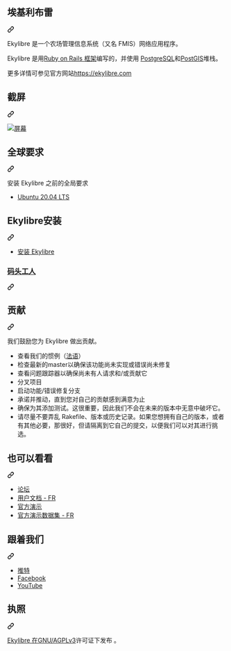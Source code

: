 <div class="Box-sc-g0xbh4-0 bJMeLZ js-snippet-clipboard-copy-unpositioned" data-hpc="true"><article class="markdown-body entry-content container-lg" itemprop="text"><div class="markdown-heading" dir="auto"><h1 tabindex="-1" class="heading-element" dir="auto"><font style="vertical-align: inherit;"><font style="vertical-align: inherit;">埃基利布雷</font></font></h1><a id="user-content-ekylibre" class="anchor" aria-label="永久链接：Ekylibre" href="#ekylibre"><svg class="octicon octicon-link" viewBox="0 0 16 16" version="1.1" width="16" height="16" aria-hidden="true"><path d="m7.775 3.275 1.25-1.25a3.5 3.5 0 1 1 4.95 4.95l-2.5 2.5a3.5 3.5 0 0 1-4.95 0 .751.751 0 0 1 .018-1.042.751.751 0 0 1 1.042-.018 1.998 1.998 0 0 0 2.83 0l2.5-2.5a2.002 2.002 0 0 0-2.83-2.83l-1.25 1.25a.751.751 0 0 1-1.042-.018.751.751 0 0 1-.018-1.042Zm-4.69 9.64a1.998 1.998 0 0 0 2.83 0l1.25-1.25a.751.751 0 0 1 1.042.018.751.751 0 0 1 .018 1.042l-1.25 1.25a3.5 3.5 0 1 1-4.95-4.95l2.5-2.5a3.5 3.5 0 0 1 4.95 0 .751.751 0 0 1-.018 1.042.751.751 0 0 1-1.042.018 1.998 1.998 0 0 0-2.83 0l-2.5 2.5a1.998 1.998 0 0 0 0 2.83Z"></path></svg></a></div>
<p dir="auto"><font style="vertical-align: inherit;"><font style="vertical-align: inherit;">Ekylibre 是一个农场管理信息系统（又名 FMIS）网络应用程序。</font></font></p>
<p dir="auto"><font style="vertical-align: inherit;"><font style="vertical-align: inherit;">Ekylibre 是用</font></font><a href="https://rubyonrails.org/" rel="nofollow"><font style="vertical-align: inherit;"><font style="vertical-align: inherit;">Ruby on Rails 框架</font></font></a><font style="vertical-align: inherit;"><font style="vertical-align: inherit;">编写的，并使用
</font></font><a href="https://www.postgresql.org/" rel="nofollow"><font style="vertical-align: inherit;"><font style="vertical-align: inherit;">PostgreSQL</font></font></a><font style="vertical-align: inherit;"><font style="vertical-align: inherit;">和</font></font><a href="https://postgis.net/" rel="nofollow"><font style="vertical-align: inherit;"><font style="vertical-align: inherit;">PostGIS</font></font></a><font style="vertical-align: inherit;"><font style="vertical-align: inherit;">堆栈。</font></font></p>
<p dir="auto"><font style="vertical-align: inherit;"><font style="vertical-align: inherit;">更多详情可参见官方网站</font></font><a href="https://ekylibre.com" rel="nofollow"><font style="vertical-align: inherit;"><font style="vertical-align: inherit;">https://ekylibre.com</font></font></a></p>
<div class="markdown-heading" dir="auto"><h2 tabindex="-1" class="heading-element" dir="auto"><font style="vertical-align: inherit;"><font style="vertical-align: inherit;">截屏</font></font></h2><a id="user-content-screenshot" class="anchor" aria-label="永久链接：屏幕截图" href="#screenshot"><svg class="octicon octicon-link" viewBox="0 0 16 16" version="1.1" width="16" height="16" aria-hidden="true"><path d="m7.775 3.275 1.25-1.25a3.5 3.5 0 1 1 4.95 4.95l-2.5 2.5a3.5 3.5 0 0 1-4.95 0 .751.751 0 0 1 .018-1.042.751.751 0 0 1 1.042-.018 1.998 1.998 0 0 0 2.83 0l2.5-2.5a2.002 2.002 0 0 0-2.83-2.83l-1.25 1.25a.751.751 0 0 1-1.042-.018.751.751 0 0 1-.018-1.042Zm-4.69 9.64a1.998 1.998 0 0 0 2.83 0l1.25-1.25a.751.751 0 0 1 1.042.018.751.751 0 0 1 .018 1.042l-1.25 1.25a3.5 3.5 0 1 1-4.95-4.95l2.5-2.5a3.5 3.5 0 0 1 4.95 0 .751.751 0 0 1-.018 1.042.751.751 0 0 1-1.042.018 1.998 1.998 0 0 0-2.83 0l-2.5 2.5a1.998 1.998 0 0 0 0 2.83Z"></path></svg></a></div>
<p dir="auto"><a href="https://raw.github.com/ekylibre/ekylibre/master/doc/screenshots/screens.png"><img src="https://camo.githubusercontent.com/3adf5d0ed5fe1c0b2d5fc3fffb83c3d0f7958115fd875754119d8ebc02aa3d69/68747470733a2f2f7261772e6769746875622e636f6d2f656b796c696272652f656b796c696272652f6d61737465722f646f632f73637265656e73686f74732f73637265656e732e6a7067" alt="屏幕" data-canonical-src="https://raw.github.com/ekylibre/ekylibre/master/doc/screenshots/screens.jpg" style="max-width: 100%;"></a></p>
<div class="markdown-heading" dir="auto"><h2 tabindex="-1" class="heading-element" dir="auto"><font style="vertical-align: inherit;"><font style="vertical-align: inherit;">全球要求</font></font></h2><a id="user-content-global-requirement" class="anchor" aria-label="永久链接：全球要求" href="#global-requirement"><svg class="octicon octicon-link" viewBox="0 0 16 16" version="1.1" width="16" height="16" aria-hidden="true"><path d="m7.775 3.275 1.25-1.25a3.5 3.5 0 1 1 4.95 4.95l-2.5 2.5a3.5 3.5 0 0 1-4.95 0 .751.751 0 0 1 .018-1.042.751.751 0 0 1 1.042-.018 1.998 1.998 0 0 0 2.83 0l2.5-2.5a2.002 2.002 0 0 0-2.83-2.83l-1.25 1.25a.751.751 0 0 1-1.042-.018.751.751 0 0 1-.018-1.042Zm-4.69 9.64a1.998 1.998 0 0 0 2.83 0l1.25-1.25a.751.751 0 0 1 1.042.018.751.751 0 0 1 .018 1.042l-1.25 1.25a3.5 3.5 0 1 1-4.95-4.95l2.5-2.5a3.5 3.5 0 0 1 4.95 0 .751.751 0 0 1-.018 1.042.751.751 0 0 1-1.042.018 1.998 1.998 0 0 0-2.83 0l-2.5 2.5a1.998 1.998 0 0 0 0 2.83Z"></path></svg></a></div>
<p dir="auto"><font style="vertical-align: inherit;"><font style="vertical-align: inherit;">安装 Ekylibre 之前的全局要求</font></font></p>
<ul dir="auto">
<li><a href="/ekylibre/ekylibre/blob/main/doc/Installation/Global/Ubuntu%2020.04%20LTS.md"><font style="vertical-align: inherit;"><font style="vertical-align: inherit;">Ubuntu 20.04 LTS</font></font></a></li>
</ul>
<div class="markdown-heading" dir="auto"><h2 tabindex="-1" class="heading-element" dir="auto"><font style="vertical-align: inherit;"><font style="vertical-align: inherit;">Ekylibre安装</font></font></h2><a id="user-content-ekylibre-installation" class="anchor" aria-label="永久链接：Ekylibre 安装" href="#ekylibre-installation"><svg class="octicon octicon-link" viewBox="0 0 16 16" version="1.1" width="16" height="16" aria-hidden="true"><path d="m7.775 3.275 1.25-1.25a3.5 3.5 0 1 1 4.95 4.95l-2.5 2.5a3.5 3.5 0 0 1-4.95 0 .751.751 0 0 1 .018-1.042.751.751 0 0 1 1.042-.018 1.998 1.998 0 0 0 2.83 0l2.5-2.5a2.002 2.002 0 0 0-2.83-2.83l-1.25 1.25a.751.751 0 0 1-1.042-.018.751.751 0 0 1-.018-1.042Zm-4.69 9.64a1.998 1.998 0 0 0 2.83 0l1.25-1.25a.751.751 0 0 1 1.042.018.751.751 0 0 1 .018 1.042l-1.25 1.25a3.5 3.5 0 1 1-4.95-4.95l2.5-2.5a3.5 3.5 0 0 1 4.95 0 .751.751 0 0 1-.018 1.042.751.751 0 0 1-1.042.018 1.998 1.998 0 0 0-2.83 0l-2.5 2.5a1.998 1.998 0 0 0 0 2.83Z"></path></svg></a></div>
<ul dir="auto">
<li><a href="/ekylibre/ekylibre/blob/main/doc/Installation/Eky-Ekylibre.md"><font style="vertical-align: inherit;"><font style="vertical-align: inherit;">安装 Ekylibre</font></font></a></li>
</ul>
<div class="markdown-heading" dir="auto"><h3 tabindex="-1" class="heading-element" dir="auto"><a href="https://github.com/ekylibre/ekylibre/blob/main/docker/README.md"><font style="vertical-align: inherit;"><font style="vertical-align: inherit;">码头工人</font></font></a></h3><a id="user-content-docker" class="anchor" aria-label="永久链接：Docker" href="#docker"><svg class="octicon octicon-link" viewBox="0 0 16 16" version="1.1" width="16" height="16" aria-hidden="true"><path d="m7.775 3.275 1.25-1.25a3.5 3.5 0 1 1 4.95 4.95l-2.5 2.5a3.5 3.5 0 0 1-4.95 0 .751.751 0 0 1 .018-1.042.751.751 0 0 1 1.042-.018 1.998 1.998 0 0 0 2.83 0l2.5-2.5a2.002 2.002 0 0 0-2.83-2.83l-1.25 1.25a.751.751 0 0 1-1.042-.018.751.751 0 0 1-.018-1.042Zm-4.69 9.64a1.998 1.998 0 0 0 2.83 0l1.25-1.25a.751.751 0 0 1 1.042.018.751.751 0 0 1 .018 1.042l-1.25 1.25a3.5 3.5 0 1 1-4.95-4.95l2.5-2.5a3.5 3.5 0 0 1 4.95 0 .751.751 0 0 1-.018 1.042.751.751 0 0 1-1.042.018 1.998 1.998 0 0 0-2.83 0l-2.5 2.5a1.998 1.998 0 0 0 0 2.83Z"></path></svg></a></div>
<div class="markdown-heading" dir="auto"><h2 tabindex="-1" class="heading-element" dir="auto"><font style="vertical-align: inherit;"><font style="vertical-align: inherit;">贡献</font></font></h2><a id="user-content-contributing" class="anchor" aria-label="永久链接：贡献" href="#contributing"><svg class="octicon octicon-link" viewBox="0 0 16 16" version="1.1" width="16" height="16" aria-hidden="true"><path d="m7.775 3.275 1.25-1.25a3.5 3.5 0 1 1 4.95 4.95l-2.5 2.5a3.5 3.5 0 0 1-4.95 0 .751.751 0 0 1 .018-1.042.751.751 0 0 1 1.042-.018 1.998 1.998 0 0 0 2.83 0l2.5-2.5a2.002 2.002 0 0 0-2.83-2.83l-1.25 1.25a.751.751 0 0 1-1.042-.018.751.751 0 0 1-.018-1.042Zm-4.69 9.64a1.998 1.998 0 0 0 2.83 0l1.25-1.25a.751.751 0 0 1 1.042.018.751.751 0 0 1 .018 1.042l-1.25 1.25a3.5 3.5 0 1 1-4.95-4.95l2.5-2.5a3.5 3.5 0 0 1 4.95 0 .751.751 0 0 1-.018 1.042.751.751 0 0 1-1.042.018 1.998 1.998 0 0 0-2.83 0l-2.5 2.5a1.998 1.998 0 0 0 0 2.83Z"></path></svg></a></div>
<p dir="auto"><font style="vertical-align: inherit;"><font style="vertical-align: inherit;">我们鼓励您为 Ekylibre 做出贡献。</font></font></p>
<ul dir="auto">
<li><font style="vertical-align: inherit;"><font style="vertical-align: inherit;">查看我们的惯例（</font></font><a href="https://github.com/ekylibre/ekylibre/wiki/Conventions-de-d%C3%A9veloppement"><font style="vertical-align: inherit;"><font style="vertical-align: inherit;">法语</font></font></a><font style="vertical-align: inherit;"><font style="vertical-align: inherit;">）</font></font></li>
<li><font style="vertical-align: inherit;"><font style="vertical-align: inherit;">检查最新的master以确保该功能尚未实现或错误尚未修复</font></font></li>
<li><font style="vertical-align: inherit;"><font style="vertical-align: inherit;">查看问题跟踪器以确保尚未有人请求和/或贡献它</font></font></li>
<li><font style="vertical-align: inherit;"><font style="vertical-align: inherit;">分叉项目</font></font></li>
<li><font style="vertical-align: inherit;"><font style="vertical-align: inherit;">启动功能/错误修复分支</font></font></li>
<li><font style="vertical-align: inherit;"><font style="vertical-align: inherit;">承诺并推动，直到您对自己的贡献感到满意为止</font></font></li>
<li><font style="vertical-align: inherit;"><font style="vertical-align: inherit;">确保为其添加测试。</font><font style="vertical-align: inherit;">这很重要，因此我们不会在未来的版本中无意中破坏它。</font></font></li>
<li><font style="vertical-align: inherit;"><font style="vertical-align: inherit;">请尽量不要弄乱 Rakefile、版本或历史记录。</font><font style="vertical-align: inherit;">如果您想拥有自己的版本，或者有其他必要，那很好，但请隔离到它自己的提交，以便我们可以对其进行挑选。</font></font></li>
</ul>
<div class="markdown-heading" dir="auto"><h2 tabindex="-1" class="heading-element" dir="auto"><font style="vertical-align: inherit;"><font style="vertical-align: inherit;">也可以看看</font></font></h2><a id="user-content-see-also" class="anchor" aria-label="永久链接：另请参阅" href="#see-also"><svg class="octicon octicon-link" viewBox="0 0 16 16" version="1.1" width="16" height="16" aria-hidden="true"><path d="m7.775 3.275 1.25-1.25a3.5 3.5 0 1 1 4.95 4.95l-2.5 2.5a3.5 3.5 0 0 1-4.95 0 .751.751 0 0 1 .018-1.042.751.751 0 0 1 1.042-.018 1.998 1.998 0 0 0 2.83 0l2.5-2.5a2.002 2.002 0 0 0-2.83-2.83l-1.25 1.25a.751.751 0 0 1-1.042-.018.751.751 0 0 1-.018-1.042Zm-4.69 9.64a1.998 1.998 0 0 0 2.83 0l1.25-1.25a.751.751 0 0 1 1.042.018.751.751 0 0 1 .018 1.042l-1.25 1.25a3.5 3.5 0 1 1-4.95-4.95l2.5-2.5a3.5 3.5 0 0 1 4.95 0 .751.751 0 0 1-.018 1.042.751.751 0 0 1-1.042.018 1.998 1.998 0 0 0-2.83 0l-2.5 2.5a1.998 1.998 0 0 0 0 2.83Z"></path></svg></a></div>
<ul dir="auto">
<li><a href="http://forum.ekylibre.org" rel="nofollow"><font style="vertical-align: inherit;"><font style="vertical-align: inherit;">论坛</font></font></a></li>
<li><a href="https://doc.ekylibre.com/v2/fr/demarrage/" rel="nofollow"><font style="vertical-align: inherit;"><font style="vertical-align: inherit;">用户文档 - FR</font></font></a></li>
<li><a href="https://demo-innovation.ekylibre.io/backend" rel="nofollow"><font style="vertical-align: inherit;"><font style="vertical-align: inherit;">官方演示</font></font></a></li>
<li><a href="https://github.com/ekylibre/first_run-demo"><font style="vertical-align: inherit;"><font style="vertical-align: inherit;">官方演示数据集 - FR</font></font></a></li>
</ul>
<div class="markdown-heading" dir="auto"><h2 tabindex="-1" class="heading-element" dir="auto"><font style="vertical-align: inherit;"><font style="vertical-align: inherit;">跟着我们</font></font></h2><a id="user-content-follow-us" class="anchor" aria-label="永久链接：关注我们" href="#follow-us"><svg class="octicon octicon-link" viewBox="0 0 16 16" version="1.1" width="16" height="16" aria-hidden="true"><path d="m7.775 3.275 1.25-1.25a3.5 3.5 0 1 1 4.95 4.95l-2.5 2.5a3.5 3.5 0 0 1-4.95 0 .751.751 0 0 1 .018-1.042.751.751 0 0 1 1.042-.018 1.998 1.998 0 0 0 2.83 0l2.5-2.5a2.002 2.002 0 0 0-2.83-2.83l-1.25 1.25a.751.751 0 0 1-1.042-.018.751.751 0 0 1-.018-1.042Zm-4.69 9.64a1.998 1.998 0 0 0 2.83 0l1.25-1.25a.751.751 0 0 1 1.042.018.751.751 0 0 1 .018 1.042l-1.25 1.25a3.5 3.5 0 1 1-4.95-4.95l2.5-2.5a3.5 3.5 0 0 1 4.95 0 .751.751 0 0 1-.018 1.042.751.751 0 0 1-1.042.018 1.998 1.998 0 0 0-2.83 0l-2.5 2.5a1.998 1.998 0 0 0 0 2.83Z"></path></svg></a></div>
<ul dir="auto">
<li><a href="https://twitter.com/Ekylibre" rel="nofollow"><font style="vertical-align: inherit;"><font style="vertical-align: inherit;">推特</font></font></a></li>
<li><a href="https://www.facebook.com/ekylibre" rel="nofollow"><font style="vertical-align: inherit;"><font style="vertical-align: inherit;">Facebook</font></font></a></li>
<li><a href="http://www.youtube.com/channel/UC_yYJGkq-aqC-So8DlXtM5g" rel="nofollow"><font style="vertical-align: inherit;"><font style="vertical-align: inherit;">YouTube</font></font></a></li>
</ul>
<div class="markdown-heading" dir="auto"><h2 tabindex="-1" class="heading-element" dir="auto"><font style="vertical-align: inherit;"><font style="vertical-align: inherit;">执照</font></font></h2><a id="user-content-license" class="anchor" aria-label="永久链接：许可证" href="#license"><svg class="octicon octicon-link" viewBox="0 0 16 16" version="1.1" width="16" height="16" aria-hidden="true"><path d="m7.775 3.275 1.25-1.25a3.5 3.5 0 1 1 4.95 4.95l-2.5 2.5a3.5 3.5 0 0 1-4.95 0 .751.751 0 0 1 .018-1.042.751.751 0 0 1 1.042-.018 1.998 1.998 0 0 0 2.83 0l2.5-2.5a2.002 2.002 0 0 0-2.83-2.83l-1.25 1.25a.751.751 0 0 1-1.042-.018.751.751 0 0 1-.018-1.042Zm-4.69 9.64a1.998 1.998 0 0 0 2.83 0l1.25-1.25a.751.751 0 0 1 1.042.018.751.751 0 0 1 .018 1.042l-1.25 1.25a3.5 3.5 0 1 1-4.95-4.95l2.5-2.5a3.5 3.5 0 0 1 4.95 0 .751.751 0 0 1-.018 1.042.751.751 0 0 1-1.042.018 1.998 1.998 0 0 0-2.83 0l-2.5 2.5a1.998 1.998 0 0 0 0 2.83Z"></path></svg></a></div>
<p dir="auto"><font style="vertical-align: inherit;"></font><a href="http://opensource.org/licenses/AGPL-3.0" rel="nofollow"><font style="vertical-align: inherit;"><font style="vertical-align: inherit;">Ekylibre 在GNU/AGPLv3</font></font></a><font style="vertical-align: inherit;"><font style="vertical-align: inherit;">许可证下发布</font><font style="vertical-align: inherit;">
。</font></font></p>
</article></div>

